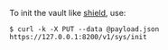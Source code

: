 To init the vault like [shield](https://github.com/starkandwayne/shield/blob/159409b00ff420a2f37cbc3eabeaf36dc57047ce/crypter/vault.go#L93-L96), use:

    $ curl -k -X PUT --data @payload.json https://127.0.0.1:8200/v1/sys/init
